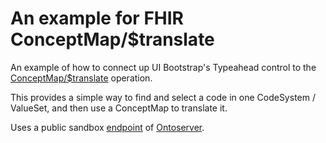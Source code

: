 # An example for FHIR ConceptMap/$translate

An example of how to connect up UI Bootstrap's Typeahead control to the [ConceptMap/$translate](http://hl7.org/fhir/STU3/conceptmap-operations.html#translate) operation.

This provides a simple way to find and select a code in one CodeSystem / ValueSet, and then use a ConceptMap to translate it.

Uses a public sandbox [endpoint](https://stu3.ontoserver.csiro.au/fhir/) of [Ontoserver](https://ontoserver.csiro.au/).
